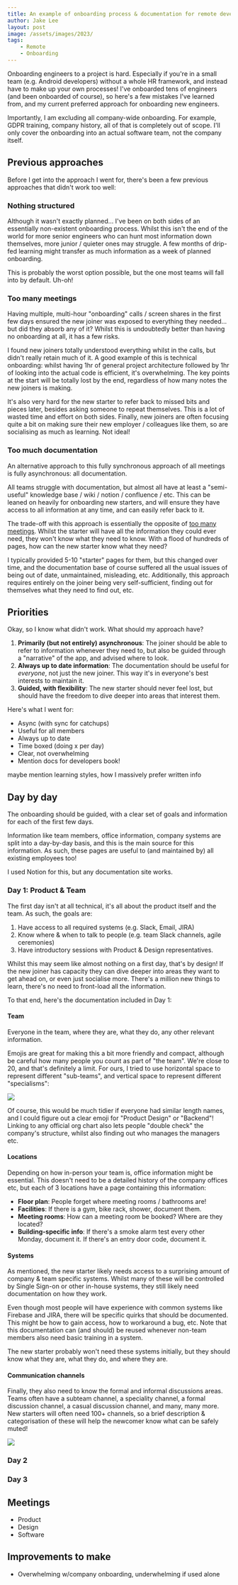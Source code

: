 ```yaml
---
title: An example of onboarding process & documentation for remote developers joining a specialised team
author: Jake Lee
layout: post
image: /assets/images/2023/
tags:
    - Remote
    - Onboarding
---
```


Onboarding engineers to a project is hard. Especially if you're in a small team (e.g. Android developers) without a whole HR framework, and instead have to make up your own processes! I've onboarded tens of engineers (and been onboarded of course), so here's a few mistakes I've learned from, and my current preferred approach for onboarding new engineers.

Importantly, I am excluding all company-wide onboarding. For example, GDPR training, company history, all of that is completely out of scope. I'll only cover the onboarding into an actual software team, not the company itself.

## Previous approaches

Before I get into the approach I went for, there's been a few previous approaches that didn't work too well:

### Nothing structured

Although it wasn't exactly planned... I've been on both sides of an essentially non-existent onboarding process. Whilst this isn't the end of the world for more senior engineers who can hunt most information down themselves, more junior / quieter ones may struggle. A few months of drip-fed learning might transfer as much information as a week of planned onboarding.

This is probably the worst option possible, but the one most teams will fall into by default. Uh-oh!

### Too many meetings

Having multiple, multi-hour "onboarding" calls / screen shares in the first few days ensured the new joiner was exposed to everything they needed... but did they absorb any of it? Whilst this is undoubtedly better than having no onboarding at all, it has a few risks.

I found new joiners totally understood everything whilst in the calls, but didn't really retain much of it. A good example of this is technical onboarding: whilst having 1hr of general project architecture followed by 1hr of looking into the actual code is efficient, it's overwhelming. The key points at the start will be totally lost by the end, regardless of how many notes the new joiners is making.

It's also very hard for the new starter to refer back to missed bits and pieces later, besides asking someone to repeat themselves. This is a lot of wasted time and effort on both sides. Finally, new joiners are often focusing quite a bit on making sure their new employer / colleagues like them, so are socialising as much as learning. Not ideal!

### Too much documentation

An alternative approach to this fully synchronous approach of all meetings is fully asynchronous: all documentation.

All teams struggle with documentation, but almost all have at least a "semi-useful" knowledge base / wiki / notion / confluence / etc. This can be leaned on heavily for onboarding new starters, and will ensure they have access to all information at any time, and can easily refer back to it.

The trade-off with this approach is essentially the opposite of [too many meetings](#too-many-meetings). Whilst the starter will have all the information they could ever need, they won't know what they need to know. With a flood of hundreds of pages, how can the new starter know what they need? 

I typically provided 5-10 "starter" pages for them, but this changed over time, and the documentation base of course suffered all the usual issues of being out of date, unmaintained, misleading, etc. Additionally, this approach requires entirely on the joiner being very self-sufficient, finding out for themselves what they need to find out, etc.

## Priorities

Okay, so I know what didn't work. What should my approach have?

1. **Primarily (but not entirely) asynchronous**: The joiner should be able to refer to information whenever they need to, but also be guided through a "narrative" of the app, and advised where to look.
2. **Always up to date information**: The documentation should be useful for *everyone*, not just the new joiner. This way it's in everyone's best interests to maintain it.
3. **Guided, with flexibility**: The new starter should never feel lost, but should have the freedom to dive deeper into areas that interest them.

Here's what I went for:

* Async (with sync for catchups)
* Useful for all members
* Always up to date
* Time boxed (doing x per day)
* Clear, not overwhelming
* Mention docs for developers book!

maybe mention learning styles, how I massively prefer written info

## Day by day

The onboarding should be guided, with a clear set of goals and information for each of the first few days.

Information like team members, office information, company systems are split into a day-by-day basis, and this is the main source for this information. As such, these pages are useful to (and maintained by) all existing employees too!

I used Notion for this, but any documentation site works.

### Day 1: Product & Team

The first day isn't at all technical, it's all about the product itself and the team. As such, the goals are:

1. Have access to all required systems (e.g. Slack, Email, JIRA)
2. Know where & when to talk to people (e.g. team Slack channels, agile ceremonies)
3. Have introductory sessions with Product & Design representatives.

Whilst this may seem like almost nothing on a first day, that's by design! If the new joiner has capacity they can dive deeper into areas they want to get ahead on, or even just socialise more. There's a million new things to learn, there's no need to front-load all the information.

To that end, here's the documentation included in Day 1:

#### Team

Everyone in the team, where they are, what they do, any other relevant information. 

Emojis are great for making this a bit more friendly and compact, although be careful how many people you count as part of "the team". We're close to 20, and that's definitely a limit. For ours, I tried to use horizontal space to represent different "sub-teams", and vertical space to represent different "specialisms":

[![](/assets/images/2023/onboarding-team.png)](/assets/images/2023/onboarding-team.png)

Of course, this would be much tidier if everyone had similar length names, and I could figure out a clear emoji for "Product Design" or "Backend"! Linking to any official org chart also lets people "double check" the company's structure, whilst also finding out who manages the managers etc.

#### Locations

Depending on how in-person your team is, office information might be essential. This doesn't need to be a detailed history of the company offices etc, but each of 3 locations have a page containing this information:

* **Floor plan**: People forget where meeting rooms / bathrooms are!
* **Facilities**: If there is a gym, bike rack, shower, document them.
* **Meeting rooms**: How can a meeting room be booked? Where are they located?
* **Building-specific info**: If there's a smoke alarm test every other Monday, document it. If there's an entry door code, document it.

#### Systems

As mentioned, the new starter likely needs access to a surprising amount of company & team specific systems. Whilst many of these will be controlled by Single Sign-on or other in-house systems, they still likely need documentation on how they work.

Even though most people will have experience with common systems like Firebase and JIRA, there will be specific quirks that should be documented. This might be how to gain access, how to workaround a bug, etc. Note that this documentation can (and should) be reused whenever non-team members also need basic training in a system.

The new starter probably won't need these systems initially, but they should know what they are, what they do, and where they are. 

#### Communication channels

Finally, they also need to know the formal and informal discussions areas. Teams often have a subteam channel, a speciality channel, a formal discussion channel, a casual discussion channel, and many, many more. New starters will often need 100+ channels, so a brief description & categorisation of these will help the newcomer know what can be safely muted!

[![](/assets/images/2023/onboarding-slack-thumbnail.png)](/assets/images/2023/onboarding-slack.png)

### Day 2

### Day 3

## Meetings

* Product
* Design
* Software

## Improvements to make

* Overwhelming w/company onboarding, underwhelming if used alone